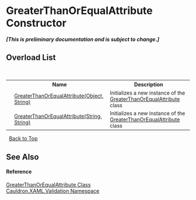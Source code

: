 # GreaterThanOrEqualAttribute Constructor 
 _**\[This is preliminary documentation and is subject to change.\]**_


## Overload List
&nbsp;<table><tr><th></th><th>Name</th><th>Description</th></tr><tr><td>![Public method](media/pubmethod.gif "Public method")</td><td><a href="M_Cauldron_XAML_Validation_GreaterThanOrEqualAttribute__ctor">GreaterThanOrEqualAttribute(Object, String)</a></td><td>
Initializes a new instance of the <a href="T_Cauldron_XAML_Validation_GreaterThanOrEqualAttribute">GreaterThanOrEqualAttribute</a> class</td></tr><tr><td>![Public method](media/pubmethod.gif "Public method")</td><td><a href="M_Cauldron_XAML_Validation_GreaterThanOrEqualAttribute__ctor_1">GreaterThanOrEqualAttribute(String, String)</a></td><td>
Initializes a new instance of the <a href="T_Cauldron_XAML_Validation_GreaterThanOrEqualAttribute">GreaterThanOrEqualAttribute</a> class</td></tr></table>&nbsp;
<a href="#greaterthanorequalattribute-constructor">Back to Top</a>

## See Also


#### Reference
<a href="T_Cauldron_XAML_Validation_GreaterThanOrEqualAttribute">GreaterThanOrEqualAttribute Class</a><br /><a href="N_Cauldron_XAML_Validation">Cauldron.XAML.Validation Namespace</a><br />